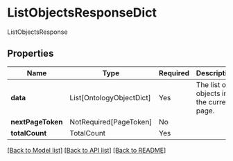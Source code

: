 # ListObjectsResponseDict

ListObjectsResponse

## Properties
| Name | Type | Required | Description |
| ------------ | ------------- | ------------- | ------------- |
**data** | List[OntologyObjectDict] | Yes | The list of objects in the current page. |
**nextPageToken** | NotRequired[PageToken] | No |  |
**totalCount** | TotalCount | Yes |  |


[[Back to Model list]](../../README.md#documentation-for-models) [[Back to API list]](../../README.md#documentation-for-api-endpoints) [[Back to README]](../../README.md)
